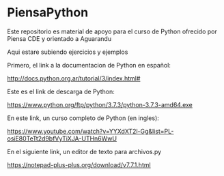 # PiensaPython
Este repositorio es material de apoyo para el curso de Python ofrecido por Piensa CDE y orientado a Aguarandu

Aqui estare subiendo ejercicios y ejemplos

Primero, el link a la documentacion de Python en español:

http://docs.python.org.ar/tutorial/3/index.html#

Este es el link de descarga de Python:

https://www.python.org/ftp/python/3.7.3/python-3.7.3-amd64.exe

En este link, un curso completo de Python (en ingles):

https://www.youtube.com/watch?v=YYXdXT2l-Gg&list=PL-osiE80TeTt2d9bfVyTiXJA-UTHn6WwU

En el siguiente link, un editor de texto para archivos.py

https://notepad-plus-plus.org/download/v7.7.1.html
